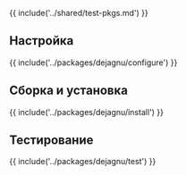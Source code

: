 <pkg :name="'dejagnu'" instsize showsbu2></pkg>

{{ include('../shared/test-pkgs.md') }}

## Настройка

{{ include('../packages/dejagnu/configure') }}

## Сборка и установка

{{ include('../packages/dejagnu/install') }}

## Тестирование

{{ include('../packages/dejagnu/test') }}
<package-script :package="'dejagnu'" :type="'test'"></package-script>

<script>
	new Vue({ el: '#main' })
</script>

